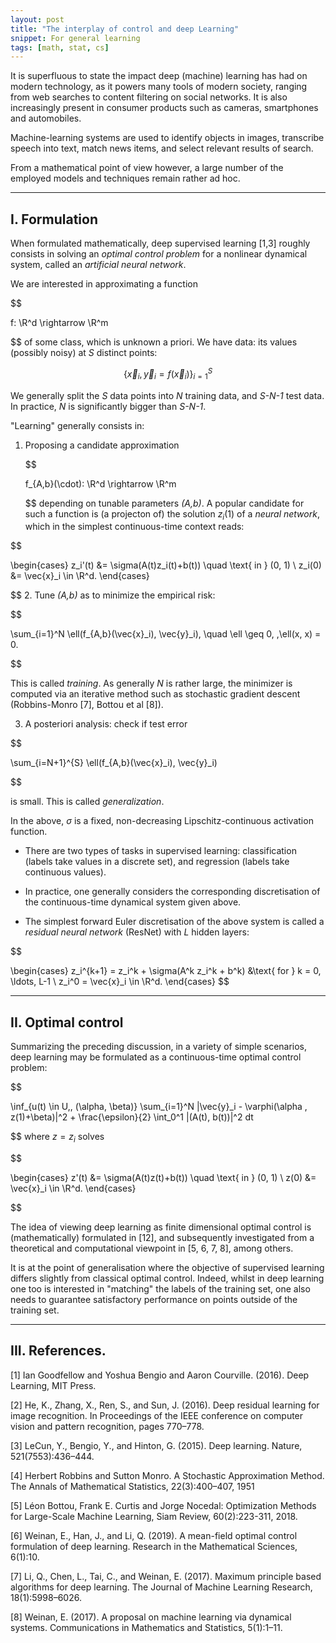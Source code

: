 ```yaml
---
layout: post
title: "The interplay of control and deep Learning"
snippet: For general learning
tags: [math, stat, cs]
---
```


It is superfluous to state the impact deep (machine) learning has had on modern technology, as it powers many tools of modern society, ranging from web searches to content filtering on social networks. 
It is also increasingly present in consumer products such as  cameras, smartphones and automobiles. 

Machine-learning systems are used to identify objects in images, transcribe speech into text, match news items, and select relevant results of search. 

<!-- <center>
<img  src="vid.gif"  width="1000px"  />
</center> -->

From a mathematical point of view however, a large number of the employed models and techniques remain rather ad hoc.

---
## I. Formulation

When formulated mathematically, deep supervised learning [1,3] roughly consists in solving an _optimal control problem_ for a nonlinear dynamical system, called an _artificial neural network_.

We are interested in approximating a function 

$$

f: \R^d \rightarrow \R^m

$$ 
of some class, which is unknown a priori. 
We have data: its values (possibly noisy) at $S$ distinct points:

$$
\{\vec{x}_i, \vec{y}_i = f(\vec{x}_i) \}_{i=1}^S
$$

We generally split the _S_ data points into _N_ training  data, and _S-N-1_ test data.
In practice, _N_ is significantly bigger than _S-N-1_.


"Learning" generally consists in:
			
1. Proposing a candidate approximation 

	$$

    f_{A,b}(\cdot): \R^d \rightarrow \R^m
    
    $$ 
    depending on tunable parameters _(A,b)_.
    A popular candidate for such a function is (a projecton of) the solution $z_i(1)$ of a _neural network_, which in the simplest continuous-time context reads: 

$$

\begin{cases}
	z_i'(t) &= \sigma(A(t)z_i(t)+b(t)) \quad \text{ in } (0, 1) \\
	z_i(0) &= \vec{x}_i \in \R^d.
\end{cases}

$$
2.  Tune _(A,b)_ as to minimize the empirical risk: 

$$

\sum_{i=1}^N \ell(f_{A,b}(\vec{x}_i), \vec{y}_i), \quad \ell \geq 0, \,\ell(x, x) = 0.

$$ 

This is called _training_.
As generally _N_ is rather large, the minimizer is computed via an iterative method such as stochastic gradient descent (Robbins-Monro [7], Bottou et al [8]).

3. A posteriori analysis: check if test error 

$$

\sum_{i=N+1}^{S} \ell(f_{A,b}(\vec{x}_i), \vec{y}_i)

$$ 

is small. 
This is called _generalization_.

In the above, $\sigma$ is a fixed, non-decreasing Lipschitz-continuous activation function.

- There are two types of tasks in supervised learning:
classification (labels take values in a discrete set), and regression (labels take continuous values).

- In practice, one generally considers the corresponding discretisation of the continuous-time dynamical system given above.

- The simplest forward Euler discretisation of the above system is called a _residual neural network_ (ResNet) with _L_ hidden layers:

$$

\begin{cases}
z_i^{k+1} = z_i^k + \sigma(A^k z_i^k + b^k) &\text{ for } k = 0, \ldots, L-1 \\
z_i^0 = \vec{x}_i \in \R^d.
\end{cases}
$$

------

## II. Optimal control

Summarizing the preceding discussion, in a variety of simple scenarios, deep learning may be formulated as a continuous-time optimal control problem:

$$

\inf_{u(t) \in U,\, (\alpha, \beta)} \sum_{i=1}^N |\vec{y}_i - \varphi(\alpha \, z(1)+\beta)|^2 + \frac{\epsilon}{2} \int_0^1 |(A(t), b(t))|^2 dt

$$
where $z = z_i$ solves

$$

\begin{cases}
	z'(t) &= \sigma(A(t)z(t)+b(t)) \quad \text{ in } (0, 1) \\
	z(0) &= \vec{x}_i \in \R^d.
\end{cases}

$$

The idea of viewing deep learning as finite dimensional optimal control is (mathematically) formulated in [12], and subsequently investigated from a theoretical and computational viewpoint in [5, 6, 7, 8], among others.

<!-- <center>
<img  src="trajectory11.gif"  width="1000px"  />
</center>
<center> <strong>Figure 4.</strong> 
The time-steps play the role of layers. We see that the points are linearly separable at the final time.
</center>

<center>
<img  src="trajectory.gif"  width="1000px"  />
</center>
<center> <strong>Figure 5.</strong> 
Analogous scenario as in Figure 4, this time in dimension 3.
</center> -->



It is at the point of generalisation where the objective of supervised learning differs slightly from classical optimal control. 
Indeed, whilst in deep learning one too is interested in "matching" the labels of the training set, one also needs to guarantee satisfactory performance on points outside of the training set.


---
## III. References.

[1] Ian Goodfellow and Yoshua Bengio and Aaron Courville. (2016). Deep Learning, MIT Press.

[2] He, K., Zhang, X., Ren, S., and Sun, J. (2016). Deep residual learning for image
recognition. In Proceedings of the IEEE conference on computer vision and pattern recognition, pages
770–778.

[3] LeCun, Y., Bengio, Y., and Hinton, G. (2015). Deep learning. Nature,
521(7553):436–444.

[4] Herbert Robbins and Sutton Monro. A Stochastic Approximation Method. The Annals of Mathematical Statistics, 22(3):400–407, 1951

[5] Léon Bottou, Frank E. Curtis and Jorge Nocedal: Optimization Methods for Large-Scale Machine Learning, Siam Review, 60(2):223-311, 2018.

[6] Weinan, E., Han, J., and Li, Q. (2019). A mean-field optimal control formulation
of deep learning. Research in the Mathematical Sciences, 6(1):10.

[7] Li, Q., Chen, L., Tai, C., and Weinan, E. (2017). Maximum principle based algorithms
for deep learning. The Journal of Machine Learning Research, 18(1):5998–6026. 

[8] Weinan, E. (2017). A proposal on machine learning via dynamical systems. Communications in Mathematics and Statistics, 5(1):1–11.